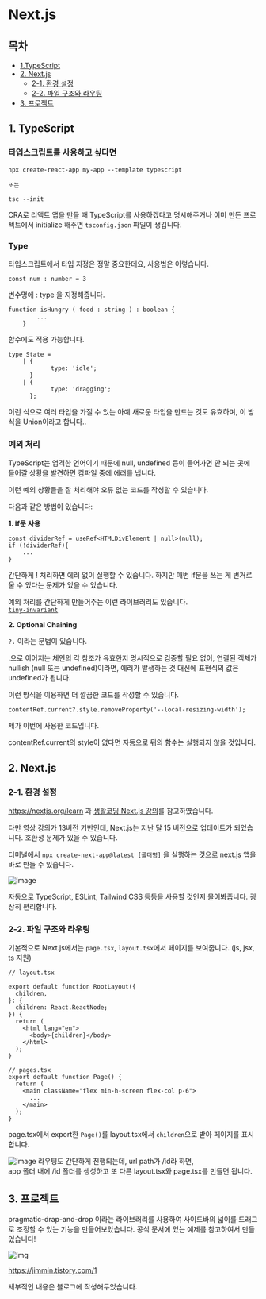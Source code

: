 # Next.js

## 목차
- [1.TypeScript](#1-typescript)
- [2. Next.js](#2-nextjs)
    - [2-1. 환경 설정](#2-1-환경-설정)
    - [2-2. 파일 구조와 라우팅](#2-2-파일-구조와-라우팅)
- [3. 프로젝트](#3-프로젝트)

## 1. TypeScript
### 타입스크립트를 사용하고 싶다면
```
npx create-react-app my-app --template typescript

또는

tsc --init
```
CRA로 리액트 앱을 만들 때 TypeScript를 사용하겠다고 명시해주거나 이미 만든 프로젝트에서 initialize 해주면 `tsconfig.json` 파일이 생깁니다.

### Type
타입스크립트에서 타입 지정은 정말 중요한데요, 사용법은 이렇습니다.

`const num : number = 3`

변수명에 : type 을 지정해줍니다.

```
function isHungry ( food : string ) : boolean {
        ...
    }  
```
함수에도 적용 가능합니다.

```
type State =
	| {
			type: 'idle';
	  }
	| {
			type: 'dragging';
	  };

```
이런 식으로 여러 타입을 가질 수 있는 아예 새로운 타입을 만드는 것도 유효하며, 이 방식을 Union이라고 합니다..

### 예외 처리
TypeScript는 엄격한 언어이기 때문에 null, undefined 등이 들어가면 안 되는 곳에 들어갈 상황을 발견하면 컴파일 중에 에러를 냅니다.

이런 예외 상황들을 잘 처리해야 오류 없는 코드를 작성할 수 있습니다.

다음과 같은 방법이 있습니다:

**1. if문 사용**
```
const dividerRef = useRef<HTMLDivElement | null>(null);
if (!dividerRef){
    ...
}
```
간단하게 ! 처리하면 에러 없이 실행할 수 있습니다.
하지만 매번 if문을 쓰는 게 번거로울 수 있다는 문제가 있을 수 있습니다.

예외 처리를 간단하게 만들어주는 이런 라이브러리도 있습니다.\
[`tiny-invariant`](https://github.com/alexreardon/tiny-invariant?tab=readme-ov-file)

**2. Optional Chaining**

`?.` 이라는 문법이 있습니다.

.으로 이어지는 체인의 각 참조가 유효한지 명시적으로 검증할 필요 없이, 연결된 객체가 nullish (null 또는 undefined)이라면, 에러가 발생하는 것 대신에 표현식의 값은 undefined가 됩니다. 

이런 방식을 이용하면 더 깔끔한 코드를 작성할 수 있습니다.

```
contentRef.current?.style.removeProperty('--local-resizing-width');
```
제가 이번에 사용한 코드입니다.

contentRef.current의 style이 없다면 자동으로 뒤의 함수는 실행되지 않을 것입니다.

## 2. Next.js
### 2-1. 환경 설정
https://nextjs.org/learn 과 [생활코딩 Next.js 강의](https://www.youtube.com/watch?v=9KOaR6QMb9A&list=PLuHgQVnccGMCwxXsQuEoG-JJ7RlwtNdwJ)를 참고하였습니다.

다만 영상 강의가 13버전 기반인데, Next.js는 지난 달 15 버전으로 업데이트가 되었습니다. 호환성 문제가 있을 수 있습니다.

터미널에서 `npx create-next-app@latest [폴더명]` 을 실행하는 것으로 next.js 앱을 바로 만들 수 있습니다.

![image](https://github.com/user-attachments/assets/74831b55-0137-47f3-9929-c3d272993a6b)

자동으로 TypeScript, ESLint, Tailwind CSS 등등을 사용할 것인지 물어봐줍니다. 굉장히 편리합니다.

### 2-2. 파일 구조와 라우팅
기본적으로 Next.js에서는 `page.tsx`, `layout.tsx`에서 페이지를 보여줍니다. (js, jsx, ts 지원)

```
// layout.tsx

export default function RootLayout({
  children,
}: {
  children: React.ReactNode;
}) {
  return (
    <html lang="en">
      <body>{children}</body>
    </html>
  );
}
```
```
// pages.tsx
export default function Page() {
  return (
    <main className="flex min-h-screen flex-col p-6">
      ...
    </main>
  );
}
```

page.tsx에서 export한 `Page()`를 layout.tsx에서 `children`으로 받아 페이지를 표시합니다.

![image](https://github.com/user-attachments/assets/d47b79c4-5bf0-4dd2-b214-99d2aaf2506a)
라우팅도 간단하게 진행되는데, url path가 /id라 하면,\
app 폴더 내에 /id 폴더를 생성하고 또 다른 layout.tsx와 page.tsx를 만들면 됩니다.

## 3. 프로젝트

pragmatic-drap-and-drop 이라는 라이브러리를 사용하여 사이드바의 넓이를 드래그로 조정할 수 있는 기능을 만들어보았습니다.
공식 문서에 있는 예제를 참고하여서 만들었습니다!

![img](https://github.com/user-attachments/assets/a3f3d809-a5fd-4754-a70d-ae550b0778de)

https://jimmin.tistory.com/1

세부적인 내용은 블로그에 작성해두었습니다.
